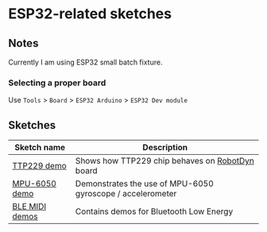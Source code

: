 ESP32-related sketches
======================

## Notes

Currently I am using ESP32 small batch fixture.

### Selecting a proper board

Use `Tools` > `Board` > `ESP32 Arduino` > `ESP32 Dev module`

## Sketches

| Sketch name                          | Description                                                              |
| ------------------------------------ | ------------------------------------------------------------------------ |
| [TTP229 demo](/ESP_32/TTP229_ESP32)  | Shows how TTP229 chip behaves on [RobotDyn](https://robotdyn.com/) board |
| [MPU-6050 demo](/ESP_32/MPU_6050)    | Demonstrates the use of MPU-6050 gyroscope / accelerometer               |
| [BLE MIDI demos](/ESP_32/BLE_MIDI/)  | Contains demos for Bluetooth Low Energy                                  |

